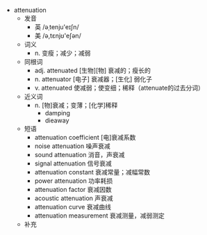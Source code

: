 - attenuation
  - 发音
    - 英 /əˌtenju'eɪʃn/
    - 美 /ə,tɛnjʊ'eʃən/
  - 词义
    - n. 变瘦；减少；减弱
  - 同根词
    - adj. attenuated [生物][物] 衰减的；瘦长的
    - n. attenuator [电子] 衰减器；[生化] 弱化子
    - v. attenuated 使减弱；使变细；稀释（attenuate的过去分词）
  - 近义词
    - n. [物]衰减；变薄；[化学]稀释
      - damping
      - dieaway
  - 短语
    - attenuation coefficient [电]衰减系数
    - noise attenuation 噪声衰减
    - sound attenuation 消音，声衰减
    - signal attenuation 信号衰减
    - attenuation constant 衰减常量；减幅常数
    - power attenuation 功率耗损
    - attenuation factor 衰减因数
    - acoustic attenuation 声衰减
    - attenuation curve 衰减曲线
    - attenuation measurement 衰减测量，减弱测定
  - 补充